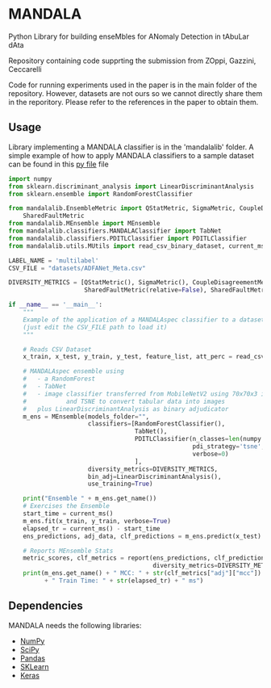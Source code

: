 # MANDALA

Python Library for building enseMbles for ANomaly Detection in tAbuLar dAta

Repository containing code supprting the submission from ZOppi, Gazzini, Ceccarelli

Code for running experiments used in the paper is in the main folder of the repository. However, datasets are not ours so we cannot directly share them in the reporitory. Please refer to the references in the paper to obtain them.

## Usage

Library implementing a MANDALA classifier is in the 'mandalalib' folder.
A simple example of how to apply MANDALA classifiers to a sample dataset can be found in this [py file](debug/example_mandalaspec.py) file

```python
import numpy
from sklearn.discriminant_analysis import LinearDiscriminantAnalysis
from sklearn.ensemble import RandomForestClassifier

from mandalalib.EnsembleMetric import QStatMetric, SigmaMetric, CoupleDisagreementMetric, DisagreementMetric, \
    SharedFaultMetric
from mandalalib.MEnsemble import MEnsemble
from mandalalib.classifiers.MANDALAClassifier import TabNet
from mandalalib.classifiers.PDITLClassifier import PDITLClassifier
from mandalalib.utils.MUtils import read_csv_binary_dataset, current_ms, report

LABEL_NAME = 'multilabel'
CSV_FILE = "datasets/ADFANet_Meta.csv"

DIVERSITY_METRICS = [QStatMetric(), SigmaMetric(), CoupleDisagreementMetric(), DisagreementMetric(),
                     SharedFaultMetric(relative=False), SharedFaultMetric(relative=True)]

if __name__ == '__main__':
    """
    Example of the application of a MANDALAspec classifier to a dataset 
    (just edit the CSV_FILE path to load it)
    """

    # Reads CSV Dataset
    x_train, x_test, y_train, y_test, feature_list, att_perc = read_csv_binary_dataset(CSV_FILE, limit=10000)

    # MANDALAspec ensemble using
    #   - a RandomForest
    #   - TabNet
    #   - image classifier transferred from MobileNetV2 using 70x70x3 image
    #           and TSNE to convert tabular data into images
    #   plus LinearDiscriminantAnalysis as binary adjudicator
    m_ens = MEnsemble(models_folder="",
                      classifiers=[RandomForestClassifier(),
                                   TabNet(),
                                   PDITLClassifier(n_classes=len(numpy.unique(y_train)), img_size=70,
                                                   pdi_strategy='tsne', epochs=50, bsize=1024, val_split=0.3,
                                                   verbose=0)
                                   ],
                      diversity_metrics=DIVERSITY_METRICS,
                      bin_adj=LinearDiscriminantAnalysis(),
                      use_training=True)

    print("Ensemble " + m_ens.get_name())
    # Exercises the Ensemble
    start_time = current_ms()
    m_ens.fit(x_train, y_train, verbose=True)
    elapsed_tr = current_ms() - start_time
    ens_predictions, adj_data, clf_predictions = m_ens.predict(x_test)

    # Reports MEnsemble Stats
    metric_scores, clf_metrics = report(ens_predictions, clf_predictions, y_test,
                                        diversity_metrics=DIVERSITY_METRICS, verbose=False)
    print(m_ens.get_name() + " MCC: " + str(clf_metrics["adj"]["mcc"])
          + " Train Time: " + str(elapsed_tr) + " ms")
```

## Dependencies

MANDALA needs the following libraries:
- <a href="https://numpy.org/">NumPy</a>
- <a href="https://scipy.org/">SciPy</a>
- <a href="https://pandas.pydata.org/">Pandas</a>
- <a href="https://scikit-learn.org/stable/">SKLearn</a>
- <a href="https://keras.io/about/">Keras</a>
